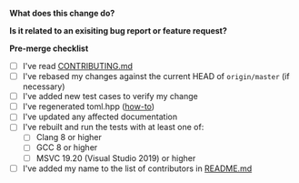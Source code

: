 <!--
    Please replace the HTML comments below with the requested information.
    Thanks for contributing!
-->

**What does this change do?**

<!--
    Changes all Foos to Bars.
--->

**Is it related to an exisiting bug report or feature request?**

<!--
    Fixes #69.
--->

**Pre-merge checklist**

<!--
    Not all of these will necessarily apply, particularly if you're not making a code change (e.g. fixing documentation).
    That's OK. Tick the ones that do by placing an x in them, e.g. [x]
--->

-   [ ] I've read [CONTRIBUTING.md]
-   [ ] I've rebased my changes against the current HEAD of `origin/master` (if necessary)
-   [ ] I've added new test cases to verify my change
-   [ ] I've regenerated toml.hpp ([how-to])
-   [ ] I've updated any affected documentation
-   [ ] I've rebuilt and run the tests with at least one of:
    -   [ ] Clang 8 or higher
    -   [ ] GCC 8 or higher
    -   [ ] MSVC 19.20 (Visual Studio 2019) or higher
-   [ ] I've added my name to the list of contributors in [README.md](https://github.com/marzer/tomlplusplus/blob/master/README.md)

[CONTRIBUTING.md]: https://github.com/marzer/tomlplusplus/blob/master/CONTRIBUTING.md
[how-to]: https://github.com/marzer/tomlplusplus/blob/master/CONTRIBUTING.md#regenerating-tomlhpp
[README.md]: https://github.com/marzer/tomlplusplus/blob/master/README.md
